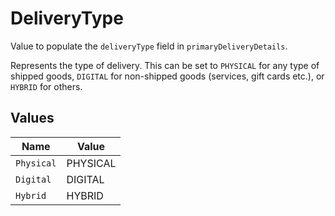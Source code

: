# DeliveryType

Value to populate the `deliveryType` field in `primaryDeliveryDetails`.

Represents the type of delivery. This can be set to `PHYSICAL` for any
type of shipped goods, `DIGITAL` for non-shipped goods (services,
gift cards etc.), or `HYBRID` for others.


## Values

| Name       | Value      |
| ---------- | ---------- |
| `Physical` | PHYSICAL   |
| `Digital`  | DIGITAL    |
| `Hybrid`   | HYBRID     |